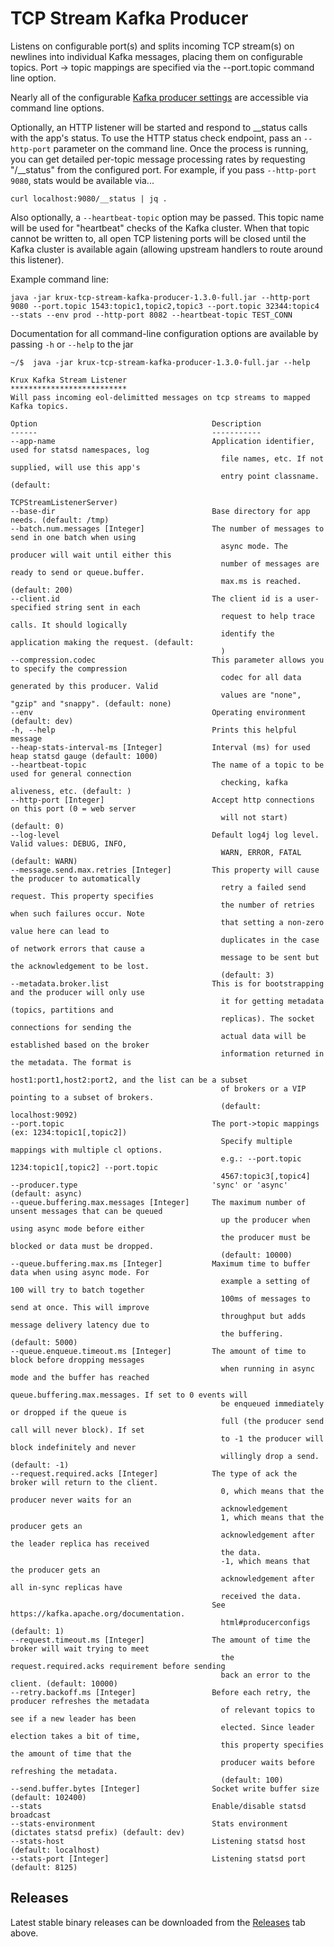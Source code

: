TCP Stream Kafka Producer
==============================

Listens on configurable port(s) and splits incoming TCP stream(s) on newlines into individual Kafka messages, placing them on configurable topics.  Port -> topic mappings are specified via the --port.topic command line option.

Nearly all of the configurable [Kafka producer settings](http://kafka.apache.org/documentation.html#producerconfigs) are accessible via command line options.  

Optionally, an HTTP listener will be started and respond to __status calls with the app's status. To use the HTTP status check endpoint, pass an `--http-port` parameter on the command line.  Once the process is running, you can get detailed per-topic message processing rates by requesting "/__status" from the configured port.  For example, if you pass `--http-port 9080`, stats would be available via...

    curl localhost:9080/__status | jq .

Also optionally, a `--heartbeat-topic` option may be passed.  This topic name will be used for "heartbeat" checks of the Kafka cluster.  When that topic cannot be written to, all open TCP listening ports will be closed until the Kafka cluster is available again (allowing upstream handlers to route around this listener).

Example command line:

    java -jar krux-tcp-stream-kafka-producer-1.3.0-full.jar --http-port 9080 --port.topic 1543:topic1,topic2,topic3 --port.topic 32344:topic4 --stats --env prod --http-port 8082 --heartbeat-topic TEST_CONN


Documentation for all command-line configuration options are available by passing `-h` or `--help` to the jar

```
~/$  java -jar krux-tcp-stream-kafka-producer-1.3.0-full.jar --help

Krux Kafka Stream Listener
**************************
Will pass incoming eol-delimitted messages on tcp streams to mapped Kafka topics.

Option                                       Description                                              
------                                       -----------                                              
--app-name                                   Application identifier, used for statsd namespaces, log  
                                               file names, etc. If not supplied, will use this app's  
                                               entry point classname. (default:                       
                                               TCPStreamListenerServer)                               
--base-dir                                   Base directory for app needs. (default: /tmp)            
--batch.num.messages [Integer]               The number of messages to send in one batch when using   
                                               async mode. The producer will wait until either this   
                                               number of messages are ready to send or queue.buffer.  
                                               max.ms is reached. (default: 200)                      
--client.id                                  The client id is a user-specified string sent in each    
                                               request to help trace calls. It should logically       
                                               identify the application making the request. (default: 
                                               )                                                      
--compression.codec                          This parameter allows you to specify the compression     
                                               codec for all data generated by this producer. Valid   
                                               values are "none", "gzip" and "snappy". (default: none)
--env                                        Operating environment (default: dev)                     
-h, --help                                   Prints this helpful message                              
--heap-stats-interval-ms [Integer]           Interval (ms) for used heap statsd gauge (default: 1000) 
--heartbeat-topic                            The name of a topic to be used for general connection    
                                               checking, kafka aliveness, etc. (default: )            
--http-port [Integer]                        Accept http connections on this port (0 = web server     
                                               will not start) (default: 0)                           
--log-level                                  Default log4j log level. Valid values: DEBUG, INFO,      
                                               WARN, ERROR, FATAL (default: WARN)                     
--message.send.max.retries [Integer]         This property will cause the producer to automatically   
                                               retry a failed send request. This property specifies   
                                               the number of retries when such failures occur. Note   
                                               that setting a non-zero value here can lead to         
                                               duplicates in the case of network errors that cause a  
                                               message to be sent but the acknowledgement to be lost. 
                                               (default: 3)                                           
--metadata.broker.list                       This is for bootstrapping and the producer will only use 
                                               it for getting metadata (topics, partitions and        
                                               replicas). The socket connections for sending the      
                                               actual data will be established based on the broker    
                                               information returned in the metadata. The format is    
                                               host1:port1,host2:port2, and the list can be a subset  
                                               of brokers or a VIP pointing to a subset of brokers.   
                                               (default: localhost:9092)                              
--port.topic                                 The port->topic mappings (ex: 1234:topic1[,topic2])      
                                               Specify multiple mappings with multiple cl options.    
                                               e.g.: --port.topic 1234:topic1[,topic2] --port.topic   
                                               4567:topic3[,topic4]                                   
--producer.type                              'sync' or 'async' (default: async)                       
--queue.buffering.max.messages [Integer]     The maximum number of unsent messages that can be queued 
                                               up the producer when using async mode before either    
                                               the producer must be blocked or data must be dropped.  
                                               (default: 10000)                                       
--queue.buffering.max.ms [Integer]           Maximum time to buffer data when using async mode. For   
                                               example a setting of 100 will try to batch together    
                                               100ms of messages to send at once. This will improve   
                                               throughput but adds message delivery latency due to    
                                               the buffering. (default: 5000)                         
--queue.enqueue.timeout.ms [Integer]         The amount of time to block before dropping messages     
                                               when running in async mode and the buffer has reached  
                                               queue.buffering.max.messages. If set to 0 events will  
                                               be enqueued immediately or dropped if the queue is     
                                               full (the producer send call will never block). If set 
                                               to -1 the producer will block indefinitely and never   
                                               willingly drop a send. (default: -1)                   
--request.required.acks [Integer]            The type of ack the broker will return to the client.    
                                               0, which means that the producer never waits for an    
                                               acknowledgement                                        
                                               1, which means that the producer gets an               
                                               acknowledgement after the leader replica has received  
                                               the data.                                              
                                               -1, which means that the producer gets an              
                                               acknowledgement after all in-sync replicas have        
                                               received the data.                                     
                                             See https://kafka.apache.org/documentation.              
                                               html#producerconfigs (default: 1)                      
--request.timeout.ms [Integer]               The amount of time the broker will wait trying to meet   
                                               the request.required.acks requirement before sending   
                                               back an error to the client. (default: 10000)          
--retry.backoff.ms [Integer]                 Before each retry, the producer refreshes the metadata   
                                               of relevant topics to see if a new leader has been     
                                               elected. Since leader election takes a bit of time,    
                                               this property specifies the amount of time that the    
                                               producer waits before refreshing the metadata.         
                                               (default: 100)                                         
--send.buffer.bytes [Integer]                Socket write buffer size (default: 102400)               
--stats                                      Enable/disable statsd broadcast                          
--stats-environment                          Stats environment (dictates statsd prefix) (default: dev)
--stats-host                                 Listening statsd host (default: localhost)               
--stats-port [Integer]                       Listening statsd port (default: 8125) 
```

Releases
--------
Latest stable binary releases can be downloaded from the [Releases](https://github.com/krux/tcp-stream-kafka-producer/releases) tab above.